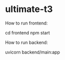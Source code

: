 # ultimate-t3

How to run frontend:

cd frontend
npm start


How to run backend:

uvicorn backend/main:app
